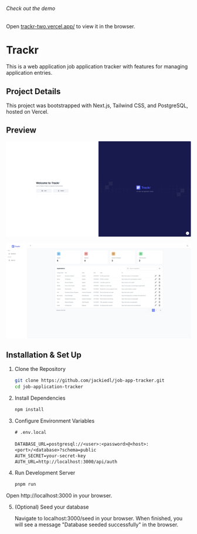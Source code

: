 ###### Check out the demo

Open [trackr-two.vercel.app/](trackr-two.vercel.app/) to view it in the browser.

# Trackr

This is a web application job application tracker with features for managing application entries.

## Project Details

This project was bootstrapped with Next.js, Tailwind CSS, and PostgreSQL, hosted on Vercel.

## Preview

![Home Page](public/preview/homepage.png)

![Dashboard](public/preview/dashboard.png)

## Installation & Set Up

1. Clone the Repository

   ```sh
   git clone https://github.com/jackiedl/job-app-tracker.git
   cd job-application-tracker
   ```

2. Install Dependencies

   ```sh
   npm install
   ```

3. Configure Environment Variables

   ```env
   # .env.local

   DATABASE_URL=postgresql://<user>:<password>@<host>:<port>/<database>?schema=public
   AUTH_SECRET=your-secret-key
   AUTH_URL=http://localhost:3000/api/auth
   ```

4. Run Development Server

   ```sh
   pnpm run
   ```
Open http://localhost:3000 in your browser.

5. (Optional) Seed your database

    Navigate to localhost:3000/seed in your browser. When finished, you will see a message "Database seeded successfully" in the browser. 